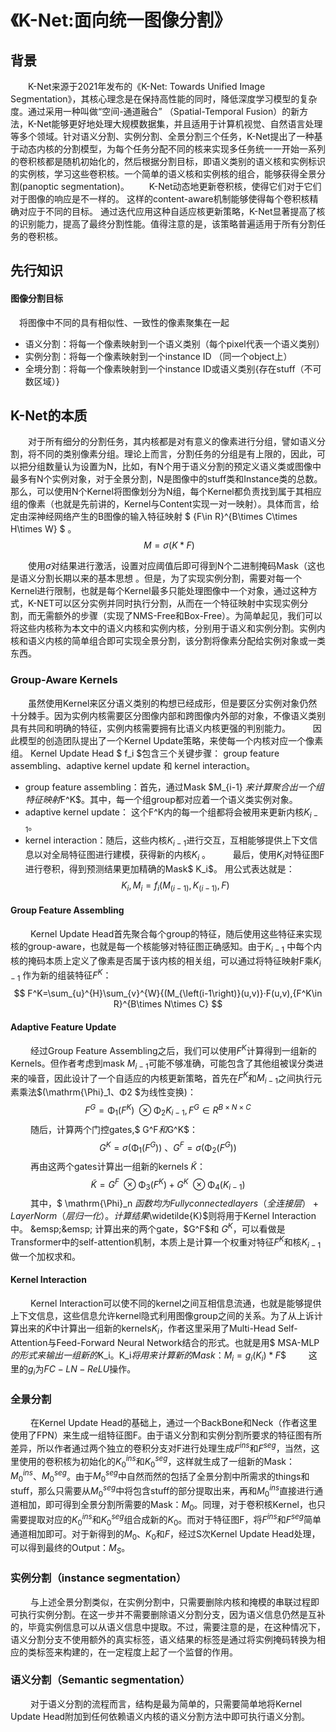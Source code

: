 # 《K-Net:面向统一图像分割》
## 背景
&emsp;&emsp;K-Net来源于2021年发布的《K-Net: Towards Unified Image Segmentation》，其核心理念是在保持高性能的同时，降低深度学习模型的复杂度。通过采用一种叫做“空间-通道融合” （Spatial-Temporal Fusion）的新方法，K-Net能够更好地处理大规模数据集，并且适用于计算机视觉、自然语言处理等多个领域。针对语义分割、实例分割、全景分割三个任务，K-Net提出了一种基于动态内核的分割模型，为每个任务分配不同的核来实现多任务统一一开始一系列的卷积核都是随机初始化的，然后根据分割目标，即语义类别的语义核和实例标识的实例核，学习这些卷积核。一个简单的语义核和实例核的组合，能够获得全景分割(panoptic segmentation)。
&emsp;&emsp;K-Net动态地更新卷积核，使得它们对于它们对于图像的响应是不一样的。 这样的content-aware机制能够使得每个卷积核精确对应于不同的目标。 通过迭代应用这种自适应核更新策略，K-Net显著提高了核的识别能力，提高了最终分割性能。值得注意的是，该策略普遍适用于所有分割任务的卷积核。


## 先行知识

#### 图像分割目标
&emsp;将图像中不同的具有相似性、一致性的像素聚集在一起
  - 语义分割：将每一个像素映射到一个语义类别（每个pixel代表一个语义类别）
  - 实例分割：将每一个像素映射到一个instance ID （同一个object上）
  - 全境分割：将每一个像素映射到一个instance ID或语义类别{存在stuff（不可数区域）}

## K-Net的本质

&emsp;&emsp;对于所有细分的分割任务，其内核都是对有意义的像素进行分组，譬如语义分割，将不同的类别像素分组。理论上而言，分割任务的分组是有上限的，因此，可以把分组数量认为设置为N，比如，有N个用于语义分割的预定义语义类或图像中最多有N个实例对象，对于全景分割，N是图像中的stuff类和Instance类的总数。
那么，可以使用N个Kernel将图像划分为N组，每个Kernel都负责找到属于其相应组的像素（也就是先前讲的，Kernel与Content实现一对一映射）。具体而言，给定由深神经网络产生的B图像的输入特征映射 $
{F\in R}^{B\times C\times H\times W}
$ 。
$$
\ M=\sigma(K\ast F) 
$$

&emsp;&emsp;使用$\sigma$对结果进行激活，设置对应阈值后即可得到N个二进制掩码Mask（这也是语义分割长期以来的基本思想 。但是，为了实现实例分割，需要对每一个Kernel进行限制，也就是每个Kernel最多只能处理图像中一个对象，通过这种方式，K-NET可以区分实例并同时执行分割，从而在一个特征映射中实现实例分割，而无需额外的步骤（实现了NMS-Free和Box-Free）。为简单起见，我们可以将这些内核称为本文中的语义内核和实例内核，分别用于语义和实例分割。实例内核和语义内核的简单组合即可实现全景分割，该分割将像素分配给实例对象或一类东西。


### Group-Aware Kernels

&emsp;&emsp;虽然使用Kernel来区分语义类别的构想已经成形，但是要区分实例对象仍然十分棘手。因为实例内核需要区分图像内部和跨图像内外部的对象，不像语义类别具有共同和明确的特征，实例内核需要拥有比语义内核更强的判别能力。
&emsp;&emsp; 因此模型的创造团队提出了一个Kernel Update策略，来使每一个内核对应一个像素组。
Kernel Update Head $ f_i $包含三个关键步骤：
group feature assembling、adaptive kernel update 和 kernel interaction。
* group feature assembling：首先，通过Mask $M_{i-1} $来计算聚合出一个组特征映射$F^K$。其中，每一个组group都对应着一个语义类实例对象。
* adaptive kernel update： 这个F^K内的每一个组都将会被用来更新内核$K_{i-1}$。
* kernel interaction：随后，这些内核$K_{i-1}$进行交互，互相能够提供上下文信息以对全局特征图进行建模，获得新的内核$K_i$ 。
&emsp;&emsp; 最后，使用$K_i$对特征图F进行卷积，得到预测结果更加精确的Mask$ K_i$。
用公式表达就是：
$$
 K_i,M_i=f_i(M_{\left(i-1\right)},K_{\left(i-1\right)},F)
$$


#### Group Feature Assembling
&emsp;&emsp; Kernel Update Head首先聚合每个group的特征，随后使用这些特征来实现核的group-aware，也就是每一个核能够对特征图正确感知。由于$K_{i-1}$ 中每个内核的掩码本质上定义了像素是否属于该内核的相关组，可以通过将特征映射F乘$K_{i-1}$ 作为新的组装特征$F^K$：
$$
F^K=\sum_{u}^{H}\sum_{v}^{W}{(M_{\left(i-1\right)}(u,v)}·F(u,v),{F^K\in R}^{B\times N\times C}
$$

#### Adaptive Feature Update
&emsp;&emsp; 经过Group Feature Assembling之后，我们可以使用$F^K$计算得到一组新的Kernels。但作者考虑到mask $M_{i-1}$可能不够准确，可能包含了其他组被误分类进来的噪音，因此设计了一个自适应的内核更新策略，首先在$F^K$和$M_{i-1}$之间执行元素乘法$(\mathrm{\Phi}_1、Φ2 $为线性变换)：
$$
F^G=\mathrm{\Phi}_1\left(F^K\right)\ \otimes\mathrm{\Phi}_2K_{i-1},{F^G\in R}^{B\times N\times C}
$$
&emsp;&emsp; 随后，计算两个门控gates,$ G^F$和$G^K$：
$$
G^K=\sigma\left(\mathrm{\Phi}_1\left(F^G\right)\right)\ 、G^F=\sigma\left(\mathrm{\Phi}_2\left(F^G\right)\right)
$$ 
&emsp;&emsp; 再由这两个gates计算出一组新的kernels $\widetilde{K}$：
$$
\widetilde{K}=G^F\ \otimes\mathrm{\Phi}_3\left(F^K\right)+G^K\ \otimes\mathrm{\Phi}_4\left(K_{i-1}\right)$$
&emsp;&emsp; 其中，$ \mathrm{\Phi}_n $函数均为Fully connected layers（全连接层）+ Layer Norm（层归一化）。计算结果$\widetilde{K}$则将用于Kernel Interaction中。
&emsp;&emsp; 计算出来的两个gate，$G^F$和 $G^K$，可以看做是Transformer中的self-attention机制，本质上是计算一个权重对特征$F^K$和核$K_{i-1}$做一个加权求和。
 

#### Kernel Interaction
&emsp;&emsp; Kernel Interaction可以使不同的kernel之间互相信息流通，也就是能够提供上下文信息，这些信息允许kernel隐式利用图像group之间的关系。为了从上诉计算出来的$\widetilde{K}$中计算出一组新的kernels$K_i$，作者这里采用了Multi-Head Self-Attention与Feed-Forward Neural Network结合的形式。也就是用$ MSA-MLP$的形式来输出一组新的$K_i$。$K_i$将用来计算新的Mask：$$M_i=g_i(K_i)\ast F$$
&emsp;&emsp; 这里的$g_i$为$FC-LN-ReLU$操作。
### 全景分割

&emsp;&emsp; 在Kernel Update Head的基础上，通过一个BackBone和Neck（作者这里使用了FPN）来生成一组特征图F。由于语义分割和实例分割所要求的特征图有所差异，所以作者通过两个独立的卷积分支对F进行处理生成$F^{ins}$和$F^{seg}$，当然，这里使用的卷积核为初始化的$K_0^{ins}$和$K_0^{seg}$，这样就生成了一组新的Mask：$M_0^{ins}$、$M_0^{seg}$。由于$M_0^{seg}$中自然而然的包括了全景分割中所需求的things和stuff，那么只需要从$M_0^{seg}$中将包含stuff的部分提取出来，再和$M_0^{ins}$直接进行通道相加，即可得到全景分割所需要的Mask：$M_0$。同理，对于卷积核Kernel，也只需要提取对应的$K_0^{ins}$和$K_0^{seg}$组合成新的$K_0$。而对于特征图F，将$F^{ins}$和$F^{seg}$简单通道相加即可。对于新得到的$M_0$、$K_0$和$F$，经过S次Kernel Update Head处理，可以得到最终的Output：$M_S$。

### 实例分割（instance segmentation）
&emsp;&emsp; 与上述全景分割类似，在实例分割中，只需要删除内核和掩模的串联过程即可执行实例分割。在这一步并不需要删除语义分割分支，因为语义信息仍然是互补的，毕竟实例信息可以从语义信息中提取。不过，需要注意的是，在这种情况下，语义分割分支不使用额外的真实标签，语义结果的标签是通过将实例掩码转换为相应的类标签来构建的，在一定程度上起了一个监督的作用。

### 语义分割（Semantic segmentation）
&emsp;&emsp; 对于语义分割的流程而言，结构是最为简单的，只需要简单地将Kernel Update Head附加到任何依赖语义内核的语义分割方法中即可执行语义分割。
